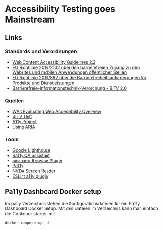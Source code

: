 # Accessibility Testing goes Mainstream

## Links

### Standards und Verordnungen

- [Web Content Accessibility Guidelines 2.2](https://www.w3.org/TR/WCAG22/)
- [EU Richtlinie 2016/2102 über den barrierefreien Zugang zu den Websites und mobilen Anwendungen öffentlicher Stellen](https://eur-lex.europa.eu/legal-content/DE/TXT/HTML/?uri=CELEX:32016L2102&from=DE)
- [EU Richtlinie 2019/882 über die Barrierefreiheitsanforderungen für Produkte und Dienstleistungen](https://eur-lex.europa.eu/legal-content/DE/TXT/HTML/?uri=CELEX:32019L0882&from=DE)
- [Barrierefreie-Informationstechnik-Verordnung - BITV 2.0](https://www.gesetze-im-internet.de/bitv_2_0/BJNR184300011.html)

### Quellen

- [WAI: Evaluating Web Accessibility Overview](https://www.w3.org/WAI/test-evaluate/)
- [BITV Test](https://www.bitvtest.de/)
- [A11y Project](https://www.a11yproject.com/)
- [Using ARIA](https://www.w3.org/TR/using-aria/)

### Tools

- [Google Lighthouse](https://developers.google.com/web/tools/lighthouse)
- [Sa11y QA assistant](https://ryersondmp.github.io/sa11y/)
- [axe-core Browser Plugin](https://github.com/dequelabs/axe-core)
- [Pa11y](https://pa11y.org/)
- [NVDA Screen Reader](https://www.nvaccess.org/)
- [ESLint a11y plugin](https://www.npmjs.com/package/eslint-plugin-jsx-a11y)

## Pa11y Dashboard Docker setup

Im pally Verzeichnis stehen die Konfigurationsdateien für ein Pa11y Dashboard Docker Setup. Mit den Dateien im Verzeichnis kann man einfach die Container starten mit

```
docker-compose up -d
```

